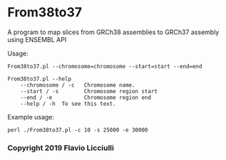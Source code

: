 # From38to37
A program to map slices from GRCh38 assemblies to GRCh37 assembly using ENSEMBL API

Usage:
```
From38to37.pl --chromosome=chromosome --start=start --end=end

From38to37.pl --help
    --chromosome / -c  	Chromosome name.
    --start / -s  		Chromosome region start
    --end / -e  		Chromosome region end
    --help / -h  To see this text.
```
Example usage:
```
perl ./From38to37.pl -c 10 -s 25000 -e 30000
```

### Copyright 2019 Flavio Licciulli
